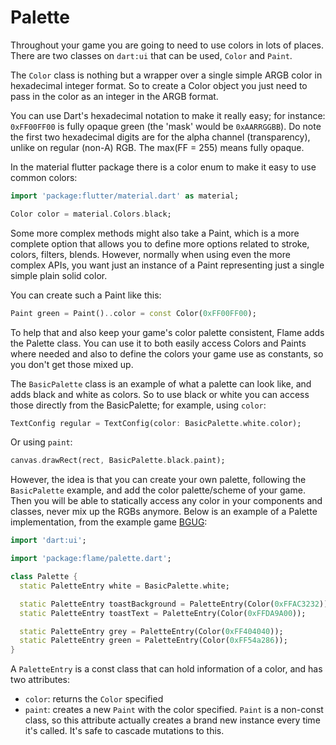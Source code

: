 # Palette

Throughout your game you are going to need to use colors in lots of places. There are two classes on `dart:ui` that can be used, `Color` and `Paint`.

The `Color` class is nothing but a wrapper over a single simple ARGB color in hexadecimal integer format. So to create a Color object you just need to pass in the color as an integer in the ARGB format.

You can use Dart's hexadecimal notation to make it really easy; for instance: `0xFF00FF00` is fully opaque green (the 'mask' would be `0xAARRGGBB`). Do note the first two hexadecimal digits are for the alpha channel (transparency), unlike on regular (non-A) RGB. The max(FF = 255) means fully opaque.

In the material flutter package there is a color enum to make it easy to use common colors:

```dart
import 'package:flutter/material.dart' as material;

Color color = material.Colors.black;
```

Some more complex methods might also take a Paint, which is a more complete option that allows you to define more options related to stroke, colors, filters, blends. However, normally when using even the more complex APIs, you want just an instance of a Paint representing just a single simple plain solid color.

You can create such a Paint like this:

```dart
Paint green = Paint()..color = const Color(0xFF00FF00);
```

To help that and also keep your game's color palette consistent, Flame adds the Palette class. You can use it to both easily access Colors and Paints where needed and also to define the colors your game use as constants, so you don't get those mixed up.

The `BasicPalette` class is an example of what a palette can look like, and adds black and white as colors. So to use black or white you can access those directly from the BasicPalette; for example, using `color`:

```dart
TextConfig regular = TextConfig(color: BasicPalette.white.color);
```

Or using `paint`:

```dart
canvas.drawRect(rect, BasicPalette.black.paint);
```

However, the idea is that you can create your own palette, following the `BasicPalette` example, and add the color palette/scheme of your game. Then you will be able to statically access any color in your components and classes, never mix up the RGBs anymore. Below is an example of a Palette implementation, from the example game [BGUG](https://github.com/luanpotter/bgug/blob/master/lib/palette.dart):

```dart
import 'dart:ui';

import 'package:flame/palette.dart';

class Palette {
  static PaletteEntry white = BasicPalette.white;

  static PaletteEntry toastBackground = PaletteEntry(Color(0xFFAC3232));
  static PaletteEntry toastText = PaletteEntry(Color(0xFFDA9A00));

  static PaletteEntry grey = PaletteEntry(Color(0xFF404040));
  static PaletteEntry green = PaletteEntry(Color(0xFF54a286));
}
```

A `PaletteEntry` is a const class that can hold information of a color, and has two attributes:

 * `color`: returns the `Color` specified
 * `paint`: creates a new `Paint` with the color specified. `Paint` is a non-const class, so this attribute actually creates a brand new instance every time it's called. It's safe to cascade mutations to this.
